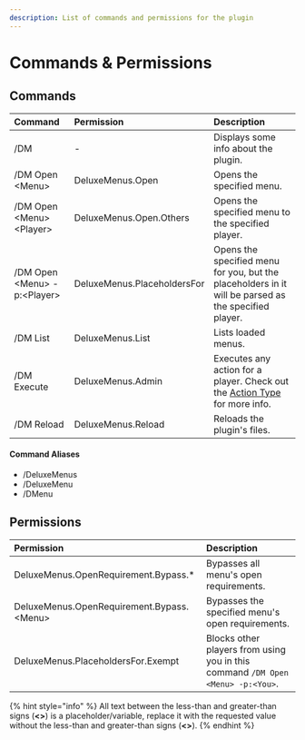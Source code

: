 ```yaml
---
description: List of commands and permissions for the plugin
---
```


# Commands & Permissions

## Commands

| **Command** | **Permission** | Description |
| :--- | :--- | :--- |
| /DM | - | Displays some info about the plugin. |
| /DM Open &lt;Menu&gt; | DeluxeMenus.Open | Opens the specified menu. |
| /DM Open  &lt;Menu&gt; &lt;Player&gt; | DeluxeMenus.Open.Others | Opens the specified menu to the specified player. |
| /DM Open &lt;Menu&gt; -p:&lt;Player&gt; | DeluxeMenus.PlaceholdersFor | Opens the specified menu for you, but the placeholders in it will be parsed as the specified player. |
| /DM List | DeluxeMenus.List | Lists loaded menus. |
| /DM Execute <Player> <Action> | DeluxeMenus.Admin | Executes any action for a player. Check out the [Action Type](https://wiki.helpch.at/clips-plugins/deluxemenus/options-and-configurations#actions-types) for more info.
| /DM Reload | DeluxeMenus.Reload | Reloads the plugin's files. |

#### Command Aliases

* /DeluxeMenus
* /DeluxeMenu
* /DMenu

## Permissions

| Permission | Description |
| :--- | :--- |
| DeluxeMenus.OpenRequirement.Bypass.\* | Bypasses all menu's open requirements. |
| DeluxeMenus.OpenRequirement.Bypass.&lt;Menu&gt; | Bypasses the specified menu's open requirements. |
| DeluxeMenus.PlaceholdersFor.Exempt | Blocks other players from using you in this command `/DM Open <Menu> -p:<You>`. |

{% hint style="info" %}
All text between the less-than and greater-than signs \(**&lt;&gt;**\) is a placeholder/variable, replace it with the requested value without the less-than and greater-than signs \(**&lt;&gt;**\).
{% endhint %}

